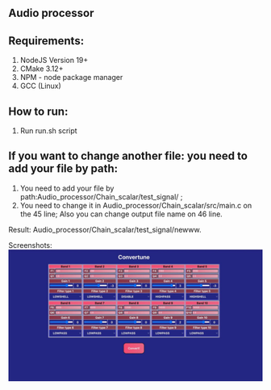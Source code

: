 Audio processor
-
Requirements:
-
1) NodeJS Version 19+
2) CMake 3.12+
3) NPM - node package manager
4) GCC (Linux)

How to run:
-
1) Run run.sh script

If you want to change another file: you need to add your file by path:  
-
1) You need to add your file by path:Audio_processor/Chain_scalar/test_signal/ ;
2) You need to change it in Audio_processor/Chain_scalar/src/main.c on the 45 line;
Also you can change output file name on 46 line.

Result: Audio_processor/Chain_scalar/test_signal/newww.

Screenshots:
![Screenshot](screenshot.png)